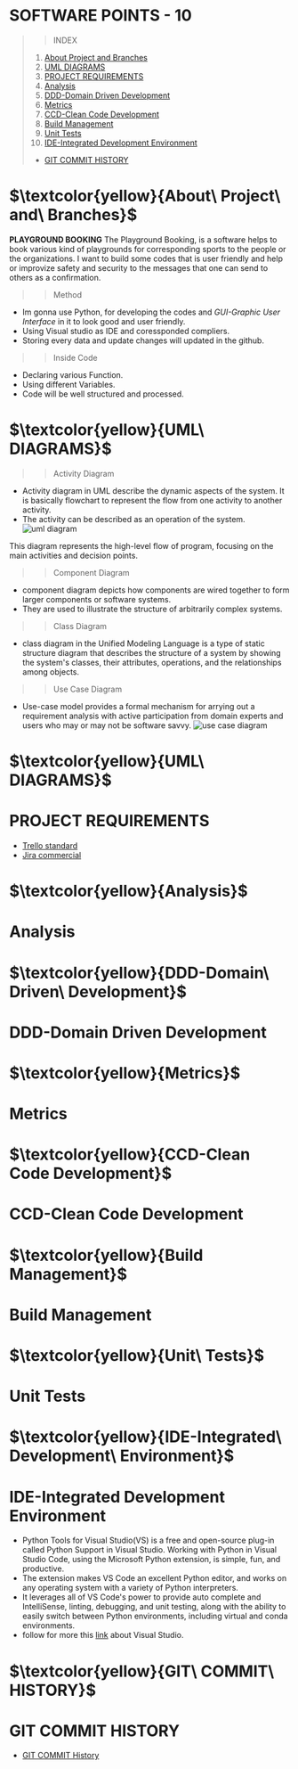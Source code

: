  # **SOFTWARE POINTS - 10**
>>INDEX
>1. [About Project and Branches](#about-project-and-branches)
>2. [UML DIAGRAMS](#uml-diagrams)
>3. [PROJECT REQUIREMENTS](#project-requirements)
>4. [Analysis](#analysis)
>5. [DDD-Domain Driven Development](#ddd-domain-driven-development)
>6. [Metrics](#metrics)
>7. [CCD-Clean Code Development](#ccd-clean-code-development)
>8. [Build Management](#build-management)
>9. [Unit Tests](#unit-tests)
>10. [IDE-Integrated Development Environment](#ide-integrated-development-environment)
>+ [GIT COMMIT HISTORY](#git-commit-history)
>






# $\textcolor{yellow}{About\ Project\ and\ Branches}$
  **PLAYGROUND BOOKING**
The Playground Booking, is a software helps to book various kind of playgrounds for corresponding sports to the people or the organizations. I want to build some codes that is user friendly and help or improvize safety and security to the messages that one can send to others as a confirmation.
>> Method 
+ Im gonna use Python, for developing the codes and *GUI-Graphic User Interface* in it to look good and user friendly.
+ Using Visual studio as IDE and coressponded compliers.
+ Storing every data and update changes will updated in the github.
>> Inside Code
+ Declaring various Function.
+ Using different Variables.
+ Code will be well structured and processed.



# $\textcolor{yellow}{UML\ DIAGRAMS}$
>>Activity Diagram
+ Activity diagram in UML describe the dynamic aspects of the system. It is basically flowchart to represent the flow from one activity to another activity.
+ The activity can be described as an operation of the system.
![uml diagram](https://github.com/sunny-102000/SECRET-CODES/assets/63388965/a2c51461-2d8e-45f5-adf3-29066273f657)

This diagram represents the high-level flow of program, focusing on the main activities and decision points.


>>Component Diagram
+ component diagram depicts how components are wired together to form larger components or software systems.
+ They are used to illustrate the structure of arbitrarily complex systems.

>>Class Diagram
+ class diagram in the Unified Modeling Language is a type of static structure diagram that describes the structure of a system by showing the system's classes, their attributes, operations, and the relationships among objects.

>>Use Case Diagram
+ Use-case model provides a formal mechanism for arrying out a requirement analysis with active participation from domain experts and users who may or may not be software savvy.
![use case diagram](https://github.com/sunny-102000/SECRET-CODES/assets/63388965/ba11000c-b6a2-4f0c-a38c-903ac3768954)


# $\textcolor{yellow}{UML\ DIAGRAMS}$
# **PROJECT REQUIREMENTS**
   + [Trello standard](https://trello.com/invite/b/wsOhXSYk/ATTIf94b02cf64e3d07b4bba4bd20388c9f2C9B9C9B9/online-playground-booking)
   + [Jira commercial](https://playgroundbooking.atlassian.net/jira/software/projects/OPB/boards/1)



# $\textcolor{yellow}{Analysis}$
# **Analysis**
# $\textcolor{yellow}{DDD-Domain\ Driven\ Development}$
# **DDD-Domain Driven Development**
# $\textcolor{yellow}{Metrics}$
# **Metrics**
# $\textcolor{yellow}{CCD-Clean Code Development}$
# **CCD-Clean Code Development**
# $\textcolor{yellow}{Build Management}$
# **Build Management**
# $\textcolor{yellow}{Unit\ Tests}$
# **Unit Tests**

# $\textcolor{yellow}{IDE-Integrated\ Development\ Environment}$
# **IDE-Integrated Development Environment**
   + Python Tools for Visual Studio(VS) is a free and open-source plug-in called Python Support in Visual Studio. Working with Python in Visual Studio Code, using the Microsoft Python extension, is simple, fun, and productive. 
   + The extension makes VS Code an excellent Python editor, and works on any operating system with a variety of Python interpreters.
   + It leverages all of VS Code's power to provide auto complete and IntelliSense, linting, debugging, and unit testing, along with the ability to easily switch between Python environments, including virtual and conda environments.
   + follow for more this [link](https://code.visualstudio.com/docs/languages/python) about Visual Studio.

# $\textcolor{yellow}{GIT\ COMMIT\ HISTORY}$
# **GIT COMMIT HISTORY**
   + [GIT COMMIT History](https://github.com/sunny-102000/SECRET-CODES/commits/main)
   


